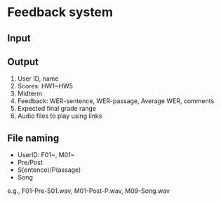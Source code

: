 # Feedback system

## Input

## Output

1. User ID, name
2. Scores: HW1~HW5
3. Midterm
4. Feedback: WER-sentence, WER-passage, Average WER, comments
5. Expected final grade range
6. Audio files to play using links

## File naming
+ UserID: F01~, M01~
+ Pre/Post
+ S(entence)/P(assage)
+ Song

e.g., F01-Pre-S01.wav, M01-Post-P.wav, M09-Song.wav
